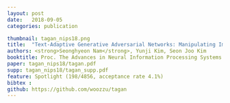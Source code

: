 ```yaml
---
layout: post
date:   2018-09-05
categories: publication

thumbnail: tagan_nips18.png
title:  "Text-Adaptive Generative Adversarial Networks: Manipulating Images with Natural Language"
authors: <strong>Seonghyeon Nam</strong>, Yunji Kim, Seon Joo Kim
booktitle: Proc. The Advances in Neural Information Processing Systems 32 (NIPS) 2018
paper: tagan_nips18/tagan.pdf
supp: tagan_nips18/tagan_supp.pdf
feature: Spotlight (198/4856, acceptance rate 4.1%)
bibtex : 
github: https://github.com/woozzu/tagan
---
```

